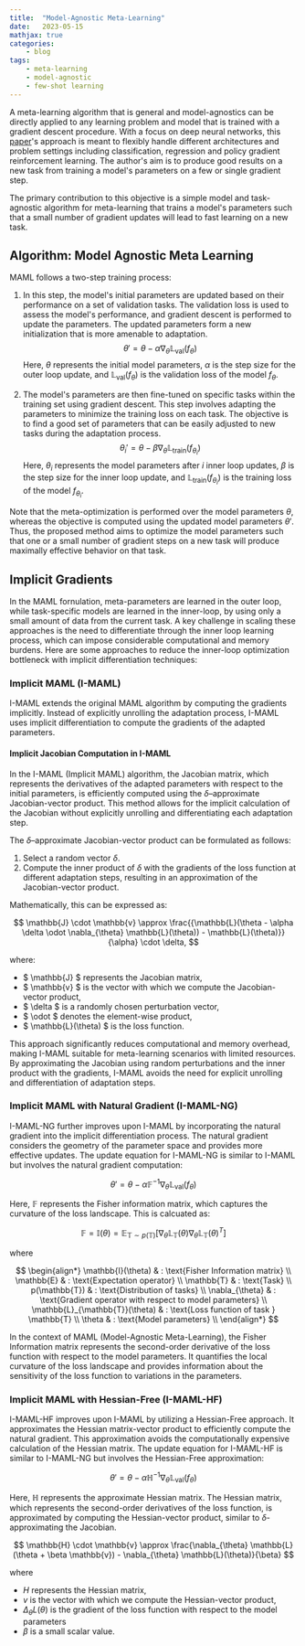 ```yaml
---
title:  "Model-Agnostic Meta-Learning"
date:   2023-05-15
mathjax: true
categories:
    - blog
tags: 
    - meta-learning
    - model-agnostic
    - few-shot learning
---
```


A meta-learning algorithm that is general and model-agnostics can be directly applied to any learning problem and model that is trained with a gradient descent procedure. With a focus on deep neural networks, this [paper](https://arxiv.org/pdf/1703.03400.pdf)'s approach is meant to flexibly handle different architectures and problem settings including classification, regression and policy gradient reinforcement learning. The author's aim is to produce good results on a new task from training a model's parameters on a few or single gradient step. 

The primary contribution to this objective is a simple model and task-agnostic algorithm for meta-learning that trains a model's parameters such that a small number of gradient updates will lead to fast learning on a new task.

## Algorithm: Model Agnostic Meta Learning

MAML follows a two-step training process:

1. In this step, the model's initial parameters are updated based on their performance on a set of validation tasks. The validation loss is used to assess the model's performance, and gradient descent is performed to update the parameters. The updated parameters form a new initialization that is more amenable to adaptation.$$ \theta' = \theta - \alpha \nabla_{\theta} \mathbb{L}_{\text{val}}(f_{\theta}) $$ Here, $\theta$ represents the initial model parameters, $\alpha$ is the step size for the outer loop update, and $\mathbb{L}_{\text{val}}(f_{\theta})$ is the validation loss of the model $f_{\theta}$.

2. The model's parameters are then fine-tuned on specific tasks within the training set using gradient descent. This step involves adapting the parameters to minimize the training loss on each task. The objective is to find a good set of parameters that can be easily adjusted to new tasks during the adaptation process.$$ \theta_i' = \theta - \beta \nabla_{\theta} \mathbb{L}_{\text{train}}(f_{\theta_i}) $$ Here, $\theta_i$ represents the model parameters after $i$ inner loop updates, $\beta$ is the step size for the inner loop update, and $\mathbb{L}_{\text{train}}(f_{\theta_i})$ is the training loss of the model $f_{\theta_i}$.

Note that the meta-optimization is performed over the model parameters $\theta$, whereas the objective is computed using the updated model parameters $\theta'$. Thus, the proposed method aims to optimize the model parameters such that one or a small number of gradient steps on a new task will produce maximally effective behavior on that task.

## Implicit Gradients

In the MAML fornulation, meta-parameters are learned in the outer loop, while task-specific models are learned in the inner-loop, by using only a small amount of data from the current task. A key challenge in scaling these approaches is the need to differentiate through the inner loop learning process, which can impose considerable computational and memory burdens. Here are some approaches to reduce the inner-loop optimization bottleneck with implicit differentiation techniques:

### Implicit MAML (I-MAML)

I-MAML extends the original MAML algorithm by computing the gradients implicitly. Instead of explicitly unrolling the adaptation process, I-MAML uses implicit differentiation to compute the gradients of the adapted parameters. 

#### Implicit Jacobian Computation in I-MAML

In the I-MAML (Implicit MAML) algorithm, the Jacobian matrix, which represents the derivatives of the adapted parameters with respect to the initial parameters, is efficiently computed using the $\delta$–approximate Jacobian-vector product. This method allows for the implicit calculation of the Jacobian without explicitly unrolling and differentiating each adaptation step.

The $\delta$–approximate Jacobian-vector product can be formulated as follows:

1. Select a random vector $\delta$.
2. Compute the inner product of $\delta$ with the gradients of the loss function at different adaptation steps, resulting in an approximation of the Jacobian-vector product.

Mathematically, this can be expressed as:

$$
 \mathbb{J} \cdot \mathbb{v} \approx \frac{{\mathbb{L}(\theta - \alpha \delta \odot \nabla_{\theta} \mathbb{L}(\theta)) - \mathbb{L}(\theta)}}{\alpha} \cdot \delta, $$

where:
- $ \mathbb{J} $ represents the Jacobian matrix,
- $ \mathbb{v} $ is the vector with which we compute the Jacobian-vector product,
- $ \delta $ is a randomly chosen perturbation vector,
- $ \odot $ denotes the element-wise product,
- $ \mathbb{L}(\theta) $ is the loss function.

This approach significantly reduces computational and memory overhead, making I-MAML suitable for meta-learning scenarios with limited resources.  By approximating the Jacobian using random perturbations and the inner product with the gradients, I-MAML avoids the need for explicit unrolling and differentiation of adaptation steps.


### Implicit MAML with Natural Gradient (I-MAML-NG)

I-MAML-NG further improves upon I-MAML by incorporating the natural gradient into the implicit differentiation process. The natural gradient considers the geometry of the parameter space and provides more effective updates. The update equation for I-MAML-NG is similar to I-MAML but involves the natural gradient computation:

$$
\theta' = \theta - \alpha \mathbb{F}^{-1} \nabla_{\theta} \mathbb{L}_{\text{val}}(f_{\theta})
$$

Here, $\mathbb{F}$ represents the Fisher information matrix, which captures the curvature of the loss landscape. This is calcuated as:

$$ \mathbb{F} = \mathbb{I}(\theta) = \mathbb{E}_{\mathbb{T} \sim p(\mathbb{T})} \left[ \nabla_{\theta} \mathbb{L}_{\mathbb{T}}(\theta) \nabla_{\theta} \mathbb{L}_{\mathbb{T}}(\theta)^T \right]$$

where 

$$
\begin{align*}
\mathbb{I}(\theta) & : \text{Fisher Information matrix} \\
\mathbb{E} & : \text{Expectation operator} \\
\mathbb{T} & : \text{Task} \\
p(\mathbb{T}) & : \text{Distribution of tasks} \\
\nabla_{\theta} & : \text{Gradient operator with respect to model parameters} \\
\mathbb{L}_{\mathbb{T}}(\theta) & : \text{Loss function of task } \mathbb{T} \\
\theta & : \text{Model parameters} \\
\end{align*}
$$

In the context of MAML (Model-Agnostic Meta-Learning), the Fisher Information matrix represents the second-order derivative of the loss function with respect to the model parameters. It quantifies the local curvature of the loss landscape and provides information about the sensitivity of the loss function to variations in the parameters.


### Implicit MAML with Hessian-Free (I-MAML-HF)

I-MAML-HF improves upon I-MAML by utilizing a Hessian-Free approach. It approximates the Hessian matrix-vector product to efficiently compute the natural gradient. This approximation avoids the computationally expensive calculation of the Hessian matrix. The update equation for I-MAML-HF is similar to I-MAML-NG but involves the Hessian-Free approximation:

$$
\theta' = \theta - \alpha \mathbb{H}^{-1} \nabla_{\theta} \mathbb{L}_{\text{val}}(f_{\theta})
$$

Here, $\mathbb{H}$ represents the approximate Hessian matrix. The Hessian matrix, which represents the second-order derivatives of the loss function, is approximated by computing the Hessian-vector product, similar to $\delta$-approximating the Jacobian. 

$$
\mathbb{H} \cdot \mathbb{v} \approx \frac{\nabla_{\theta} \mathbb{L}(\theta + \beta \mathbb{v}) - \nabla_{\theta} \mathbb{L}(\theta)}{\beta}
$$

where

- $H$ represents the Hessian matrix,
- $v$ is the vector with which we compute the Hessian-vector product,
- $\Delta_{\theta} L(\theta)$ is the gradient of the loss function with respect to the model parameters
- $\beta$ is a small scalar value.


